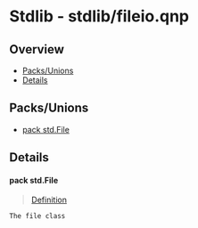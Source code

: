 
# Stdlib - stdlib/fileio.qnp

## Overview
 - [Packs/Unions](#packs-unions)
 - [Details](#details)


## Packs/Unions
 - [pack std.File](#ref_b25eae4d8f926169fb555cf1169a353f)

## Details
#### <a id="ref_b25eae4d8f926169fb555cf1169a353f"/>pack std.File
> [Definition](/stdlib/fileio.qnp?plain=1#L8)
```qinp
The file class
```

